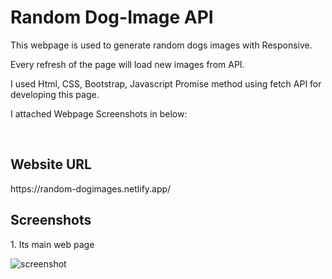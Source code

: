 <h1>Random Dog-Image API</h1>
<p>This webpage is used to generate random dogs images with Responsive.</p>
<p>Every refresh of the page will load new images from API.</p>
<p>I used Html, CSS, Bootstrap, Javascript Promise method using fetch API for developing this page.</p>
<p>I attached Webpage Screenshots in below:</p>  <br>

<h2>Website URL</h2>
https://random-dogimages.netlify.app/

<h2>Screenshots</h2>
<p>1. Its main web page</p>
<img src=".images/screenshot.png" alt="screenshot"><br>

